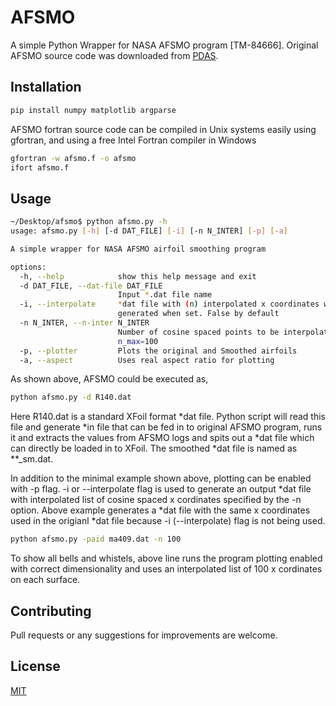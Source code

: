 # AFSMO
A simple Python Wrapper for NASA AFSMO program [TM-84666]. 
Original AFSMO source code was downloaded from [PDAS](https://www.pdas.com/afsmoothdownload.html).

## Installation

```bash
pip install numpy matplotlib argparse
```
AFSMO fortran source code can be compiled in Unix systems easily using gfortran, and using a free Intel Fortran compiler in Windows

```bash
gfortran -w afsmo.f -o afsmo
ifort afsmo.f
```

## Usage

```bash
~/Desktop/afsmo$ python afsmo.py -h
usage: afsmo.py [-h] [-d DAT_FILE] [-i] [-n N_INTER] [-p] [-a]

A simple wrapper for NASA AFSMO airfoil smoothing program

options:
  -h, --help            show this help message and exit
  -d DAT_FILE, --dat-file DAT_FILE
                        Input *.dat file name
  -i, --interpolate     *dat file with (n) interpolated x coordinates will be
                        generated when set. False by default
  -n N_INTER, --n-inter N_INTER
                        Number of cosine spaced points to be interpolated;
                        n_max=100
  -p, --plotter         Plots the original and Smoothed airfoils
  -a, --aspect          Uses real aspect ratio for plotting

```

As shown above, AFSMO could be executed as,

```bash
python afsmo.py -d R140.dat
```

Here R140.dat is a standard XFoil format *dat file. Python script will read this file and generate *in file that can be fed in to original AFSMO program, runs it and extracts the values from AFSMO logs and spits out a *dat file which can directly be loaded in to XFoil. The smoothed *dat file is named as **_sm.dat.

In addition to the minimal example shown above, plotting can be enabled with -p flag. -i or --interpolate flag is used to generate an output *dat file with interpolated list of cosine spaced x cordinates specified by the -n option. Above example generates a *dat file with the same x coordinates used in the origianl *dat file because -i (--interpolate) flag is not being used.

```bash
python afsmo.py -paid ma409.dat -n 100
```

To show all bells and whistels, above line runs the program plotting enabled with correct dimensionality and uses an interpolated list of 100 x cordinates on each surface. 

## Contributing
Pull requests or any suggestions for improvements are welcome.

## License
[MIT](https://choosealicense.com/licenses/mit/)
